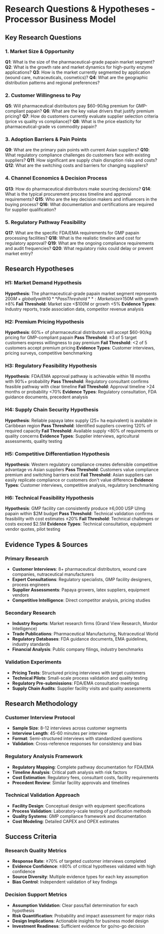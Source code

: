 # Research Questions & Hypotheses - Processor Business Model

## Key Research Questions

### 1. Market Size & Opportunity
**Q1**: What is the size of the pharmaceutical-grade papain market segment?
**Q2**: What is the growth rate and market dynamics for high-purity enzyme applications?
**Q3**: How is the market currently segmented by application (wound care, nutraceuticals, cosmetics)?
**Q4**: What are the geographic distribution patterns and regional preferences?

### 2. Customer Willingness to Pay
**Q5**: Will pharmaceutical distributors pay $60-90/kg premium for GMP-compliant papain?
**Q6**: What are the key value drivers that justify premium pricing?
**Q7**: How do customers currently evaluate supplier selection criteria (price vs quality vs compliance)?
**Q8**: What is the price elasticity for pharmaceutical-grade vs commodity papain?

### 3. Adoption Barriers & Pain Points
**Q9**: What are the primary pain points with current Asian suppliers?
**Q10**: What regulatory compliance challenges do customers face with existing suppliers?
**Q11**: How significant are supply chain disruption risks and costs?
**Q12**: What are the switching costs and barriers for changing suppliers?

### 4. Channel Economics & Decision Process
**Q13**: How do pharmaceutical distributors make sourcing decisions?
**Q14**: What is the typical procurement process timeline and approval requirements?
**Q15**: Who are the key decision makers and influencers in the buying process?
**Q16**: What documentation and certifications are required for supplier qualification?

### 5. Regulatory Pathway Feasibility
**Q17**: What are the specific FDA/EMA requirements for GMP papain processing facilities?
**Q18**: What is the realistic timeline and cost for regulatory approval?
**Q19**: What are the ongoing compliance requirements and audit frequencies?
**Q20**: What regulatory risks could delay or prevent market entry?

## Research Hypotheses

### H1: Market Demand Hypothesis
**Hypothesis**: The pharmaceutical-grade papain market segment represents $200M+ globally with 10%+ annual growth
**Pass Threshold**: Market size ≥$150M with growth ≥8%
**Fail Threshold**: Market size <$100M or growth <5%
**Evidence Types**: Industry reports, trade association data, competitor revenue analysis

### H2: Premium Pricing Hypothesis
**Hypothesis**: 60%+ of pharmaceutical distributors will accept $60-90/kg pricing for GMP-compliant papain
**Pass Threshold**: ≥3 of 5 target customers express willingness to pay premium
**Fail Threshold**: <2 of 5 customers accept premium pricing
**Evidence Types**: Customer interviews, pricing surveys, competitive benchmarking

### H3: Regulatory Feasibility Hypothesis
**Hypothesis**: FDA/EMA approval pathway is achievable within 18 months with 90%+ probability
**Pass Threshold**: Regulatory consultant confirms feasible pathway with clear timeline
**Fail Threshold**: Approval timeline >24 months or probability <70%
**Evidence Types**: Regulatory consultation, FDA guidance documents, precedent analysis

### H4: Supply Chain Security Hypothesis
**Hypothesis**: Reliable papaya latex supply (25+ ha equivalent) is available in Caribbean region
**Pass Threshold**: Identified suppliers covering 120% of required capacity
**Fail Threshold**: Available supply <80% of requirements or quality concerns
**Evidence Types**: Supplier interviews, agricultural assessments, quality testing

### H5: Competitive Differentiation Hypothesis
**Hypothesis**: Western regulatory compliance creates defensible competitive advantage vs Asian suppliers
**Pass Threshold**: Customers value compliance premium and switching barriers exist
**Fail Threshold**: Asian suppliers can easily replicate compliance or customers don't value difference
**Evidence Types**: Customer interviews, competitive analysis, regulatory benchmarking

### H6: Technical Feasibility Hypothesis
**Hypothesis**: GMP facility can consistently produce ≥6,000 USP U/mg papain within $2M budget
**Pass Threshold**: Technical validation confirms feasibility with cost estimates ±20%
**Fail Threshold**: Technical challenges or costs exceed $2.5M
**Evidence Types**: Technical consultation, equipment vendor quotes, pilot testing

## Evidence Types & Sources

### Primary Research
- **Customer Interviews**: 8+ pharmaceutical distributors, wound care companies, nutraceutical manufacturers
- **Expert Consultations**: Regulatory specialists, GMP facility designers, process engineers
- **Supplier Assessments**: Papaya growers, latex suppliers, equipment vendors
- **Competitive Intelligence**: Direct competitor analysis, pricing studies

### Secondary Research
- **Industry Reports**: Market research firms (Grand View Research, Mordor Intelligence)
- **Trade Publications**: Pharmaceutical Manufacturing, Nutraceutical World
- **Regulatory Databases**: FDA guidance documents, EMA guidelines, industry standards
- **Financial Analysis**: Public company filings, industry benchmarks

### Validation Experiments
- **Pricing Tests**: Structured pricing interviews with target customers
- **Technical Pilots**: Small-scale process validation and quality testing
- **Regulatory Pre-submissions**: FDA/EMA consultation meetings
- **Supply Chain Audits**: Supplier facility visits and quality assessments

## Research Methodology

### Customer Interview Protocol
- **Sample Size**: 8-12 interviews across customer segments
- **Interview Length**: 45-60 minutes per interview
- **Format**: Semi-structured interviews with standardized questions
- **Validation**: Cross-reference responses for consistency and bias

### Regulatory Analysis Framework
- **Regulatory Mapping**: Complete pathway documentation for FDA/EMA
- **Timeline Analysis**: Critical path analysis with risk factors
- **Cost Estimation**: Regulatory fees, consultant costs, facility requirements
- **Precedent Review**: Similar facility approvals and timelines

### Technical Validation Approach
- **Facility Design**: Conceptual design with equipment specifications
- **Process Validation**: Laboratory-scale testing of purification methods
- **Quality Systems**: GMP compliance framework and documentation
- **Cost Modeling**: Detailed CAPEX and OPEX estimates

## Success Criteria

### Research Quality Metrics
- **Response Rate**: ≥70% of targeted customer interviews completed
- **Evidence Confidence**: ≥80% of critical hypotheses validated with high confidence
- **Source Diversity**: Multiple evidence types for each key assumption
- **Bias Control**: Independent validation of key findings

### Decision Support Metrics
- **Assumption Validation**: Clear pass/fail determination for each hypothesis
- **Risk Quantification**: Probability and impact assessment for major risks
- **Design Implications**: Actionable insights for business model design
- **Investment Readiness**: Sufficient evidence for go/no-go decision

